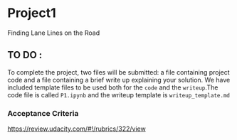 # Project1
Finding Lane Lines on the Road

## TO DO :
 To complete the project, two files will be submitted: 
 a file containing project code and a file containing a brief write up explaining your solution. We have included template files to be used both for the `code` and the `writeup`.The code file is called `P1.ipynb` and the writeup template is `writeup_template.md`
 
 ### Acceptance Criteria
 <https://review.udacity.com/#!/rubrics/322/view>
